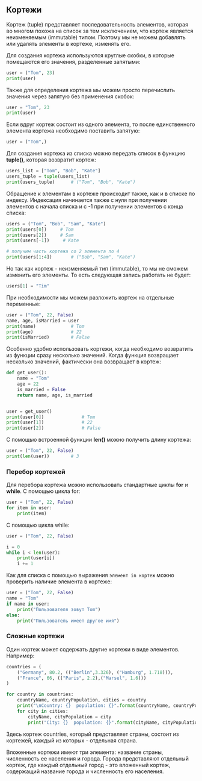 ## Кортежи

Кортеж (tuple) представляет последовательность элементов, которая во многом похожа на список за тем исключением, что кортеж является неизменяемым 
(immutable) типом. Поэтому мы не можем добавлять или удалять элементы в кортеже, изменять его.

Для создания кортежа используются круглые скобки, в которые помещаются его значения, разделенные запятыми:

```py
user = ("Tom", 23)
print(user)
```

Также для определения кортежа мы можем просто перечислить значения через запятую без применения скобок:

```py
user = "Tom", 23
print(user)
```

Если вдруг кортеж состоит из одного элемента, то после единственного элемента кортежа необходимо поставить запятую:

```py
user = ("Tom",)
```

Для создания кортежа из списка можно передать список в функцию **tuple()**, которая возвратит кортеж:

```py
users_list = ["Tom", "Bob", "Kate"]
users_tuple = tuple(users_list)
print(users_tuple)      # ("Tom", "Bob", "Kate")
```

Обращение к элементам в кортеже происходит также, как и в списке по индексу. Индексация начинается также с нуля при получении элементов с начала списка и с -1 при получении элементов с конца списка:

```py
users = ("Tom", "Bob", "Sam", "Kate")
print(users[0])     # Tom
print(users[2])     # Sam
print(users[-1])     # Kate

# получим часть кортежа со 2 элемента по 4
print(users[1:4])       # ("Bob", "Sam", "Kate")
```

Но так как кортеж - неизменяемый тип (immutable), то мы не сможем изменить его элементы. То есть следующая запись работать не будет:

```py
users[1] = "Tim"
```

При необходимости мы можем разложить кортеж на отдельные переменные:

```py
user = ("Tom", 22, False)
name, age, isMarried = user
print(name)             # Tom
print(age)              # 22
print(isMarried)        # False
```

Особенно удобно использовать кортежи, когда необходимо возвратить из функции сразу несколько значений. Когда функция возвращает несколько значений, фактически она возвращает в кортеж:

```py
def get_user():
    name = "Tom"
    age = 22
    is_married = False
    return name, age, is_married


user = get_user()
print(user[0])              # Tom
print(user[1])              # 22
print(user[2])              # False
```

С помощью встроенной функции **len()** можно получить длину кортежа:

```py
user = ("Tom", 22, False)
print(len(user))        # 3
```

### Перебор кортежей

Для перебора кортежа можно использовать стандартные циклы **for** и **while**. С помощью цикла for:

```py
user = ("Tom", 22, False)
for item in user:
    print(item)
```

С помощью цикла while:

```py
user = ("Tom", 22, False)

i = 0
while i < len(user):
    print(user[i])
    i += 1
```

Как для списка с помощью выражения `элемент in кортеж` можно проверить наличие элемента в кортеже:

```py
user = ("Tom", 22, False)
name = "Tom"
if name in user:
    print("Пользователя зовут Tom")
else:
    print("Пользователь имеет другое имя")
```

### Сложные кортежи

Один кортеж может содержать другие кортежи в виде элементов. Например:

```py
countries = (
    ("Germany", 80.2, (("Berlin",3.326), ("Hamburg", 1.718))),
    ("France", 66, (("Paris", 2.2),("Marsel", 1.6)))
)

for country in countries:
    countryName, countryPopulation, cities = country
    print("\nCountry: {}  population: {}".format(countryName, countryPopulation))
    for city in cities:
        cityName, cityPopulation = city
        print("City: {}  population: {}".format(cityName, cityPopulation))
```

Здесь кортеж countries, который представляет страны, состоит из кортежей, каждый из которых  - отдельная страна.

Вложенные кортежи имеют три элемента: название страны, численность ее населения и города. Города представляют отдельный кортеж, где каждый отдельный город - это вложенный кортеж, 
содержащий название города и численность его населения.

